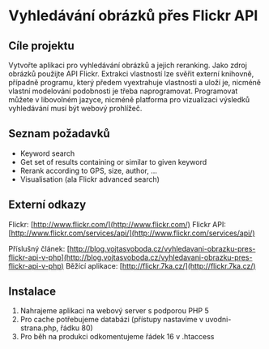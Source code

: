 # Vyhledávání obrázků přes Flickr API

## Cíle projektu

Vytvořte aplikaci pro vyhledávání obrázků a jejich reranking. Jako zdroj obrázků použijte API Flickr. Extrakci vlastností lze svěřit externí knihovně, případně programu, který předem vyextrahuje vlastnosti a uloží je, nicméně vlastní modelování podobnosti je třeba naprogramovat. Programovat můžete v libovolném jazyce, nicméně platforma pro vizualizaci výsledků vyhledávání musí být webový prohlížeč.

## Seznam požadavků

- Keyword search
- Get set of results containing or similar to given keyword
- Rerank according to GPS, size, author, ...
- Visualisation (ala Flickr advanced search)

## Externí odkazy

Flickr: [http://www.flickr.com/](http://www.flickr.com/)
Flickr API: [http://www.flickr.com/services/api/](http://www.flickr.com/services/api/)

Příslušný článek: [http://blog.vojtasvoboda.cz/vyhledavani-obrazku-pres-flickr-api-v-php](http://blog.vojtasvoboda.cz/vyhledavani-obrazku-pres-flickr-api-v-php)
Běžící aplikace: [http://flickr.7ka.cz/](http://flickr.7ka.cz/)

## Instalace

1) Nahrajeme aplikaci na webový server s podporou PHP 5
2) Pro cache potřebujeme databázi (přístupy nastavíme v uvodni-strana.php, řádku 80)
3) Pro běh na produkci odkomentujeme řádek 16 v .htaccess
